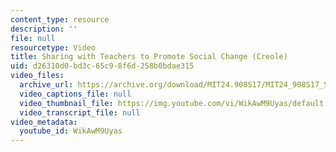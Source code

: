 ```yaml
---
content_type: resource
description: ''
file: null
resourcetype: Video
title: Sharing with Teachers to Promote Social Change (Creole)
uid: d26310d0-bd3c-65c9-8f6d-258b0bdae315
video_files:
  archive_url: https://archive.org/download/MIT24.908S17/MIT24_908S17_Sharing_with_Teachers_Creole_300k.mp4
  video_captions_file: null
  video_thumbnail_file: https://img.youtube.com/vi/WikAwM9Uyas/default.jpg
  video_transcript_file: null
video_metadata:
  youtube_id: WikAwM9Uyas
---
```

